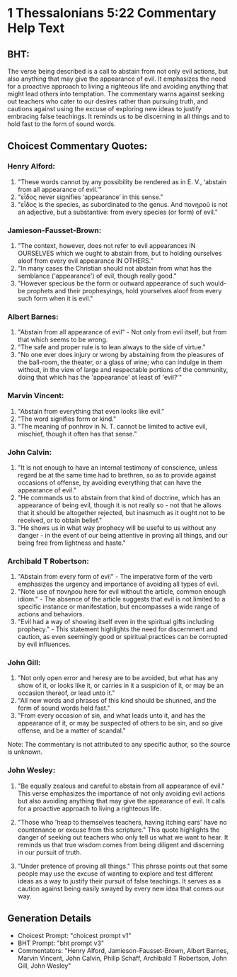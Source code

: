 # 1 Thessalonians 5:22 Commentary Help Text

## BHT:
The verse being described is a call to abstain from not only evil actions, but also anything that may give the appearance of evil. It emphasizes the need for a proactive approach to living a righteous life and avoiding anything that might lead others into temptation. The commentary warns against seeking out teachers who cater to our desires rather than pursuing truth, and cautions against using the excuse of exploring new ideas to justify embracing false teachings. It reminds us to be discerning in all things and to hold fast to the form of sound words.

## Choicest Commentary Quotes:
### Henry Alford:
1. "These words cannot by any possibility be rendered as in E. V., ‘abstain from all appearance of evil.’" 
2. "εἶδος never signifies ‘appearance’ in this sense."
3. "εἶδος is the species, as subordinated to the genus. And πονηροῦ is not an adjective, but a substantive: from every species (or form) of evil."

### Jamieson-Fausset-Brown:
1. "The context, however, does not refer to evil appearances IN OURSELVES which we ought to abstain from, but to holding ourselves aloof from every evil appearance IN OTHERS."
2. "In many cases the Christian should not abstain from what has the semblance ('appearance') of evil, though really good."
3. "However specious be the form or outward appearance of such would-be prophets and their prophesyings, hold yourselves aloof from every such form when it is evil."

### Albert Barnes:
1. "Abstain from all appearance of evil" - Not only from evil itself, but from that which seems to be wrong.
2. "The safe and proper rule is to lean always to the side of virtue."
3. "No one ever does injury or wrong by abstaining from the pleasures of the ball-room, the theater, or a glass of wine; who can indulge in them without, in the view of large and respectable portions of the community, doing that which has the 'appearance' at least of 'evil?'"

### Marvin Vincent:
1. "Abstain from everything that even looks like evil." 
2. "The word signifies form or kind."
3. "The meaning of ponhrov in N. T. cannot be limited to active evil, mischief, though it often has that sense."

### John Calvin:
1. "It is not enough to have an internal testimony of conscience, unless regard be at the same time had to brethren, so as to provide against occasions of offense, by avoiding everything that can have the appearance of evil."
2. "He commands us to abstain from that kind of doctrine, which has an appearance of being evil, though it is not really so - not that he allows that it should be altogether rejected, but inasmuch as it ought not to be received, or to obtain belief."
3. "He shows us in what way prophecy will be useful to us without any danger - in the event of our being attentive in proving all things, and our being free from lightness and haste."

### Archibald T Robertson:
1. "Abstain from every form of evil" - The imperative form of the verb emphasizes the urgency and importance of avoiding all types of evil.
2. "Note use of πονηρου here for evil without the article, common enough idiom." - The absence of the article suggests that evil is not limited to a specific instance or manifestation, but encompasses a wide range of actions and behaviors.
3. "Evil had a way of showing itself even in the spiritual gifts including prophecy." - This statement highlights the need for discernment and caution, as even seemingly good or spiritual practices can be corrupted by evil influences.

### John Gill:
1. "Not only open error and heresy are to be avoided, but what has any show of it, or looks like it, or carries in it a suspicion of it, or may be an occasion thereof, or lead unto it."
2. "All new words and phrases of this kind should be shunned, and the form of sound words held fast."
3. "From every occasion of sin, and what leads unto it, and has the appearance of it, or may be suspected of others to be sin, and so give offense, and be a matter of scandal."

Note: The commentary is not attributed to any specific author, so the source is unknown.

### John Wesley:
1. "Be equally zealous and careful to abstain from all appearance of evil." This verse emphasizes the importance of not only avoiding evil actions but also avoiding anything that may give the appearance of evil. It calls for a proactive approach to living a righteous life.

2. "Those who 'heap to themselves teachers, having itching ears' have no countenance or excuse from this scripture." This quote highlights the danger of seeking out teachers who only tell us what we want to hear. It reminds us that true wisdom comes from being diligent and discerning in our pursuit of truth.

3. "Under pretence of proving all things." This phrase points out that some people may use the excuse of wanting to explore and test different ideas as a way to justify their pursuit of false teachings. It serves as a caution against being easily swayed by every new idea that comes our way.


## Generation Details
- Choicest Prompt: "choicest prompt v1"
- BHT Prompt: "bht prompt v3"
- Commentators: "Henry Alford, Jamieson-Fausset-Brown, Albert Barnes, Marvin Vincent, John Calvin, Philip Schaff, Archibald T Robertson, John Gill, John Wesley"
